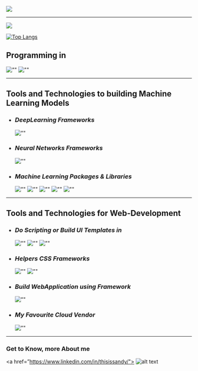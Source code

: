 ![](https://miro.medium.com/max/700/0*JKyzq_e9TUlb84wX?v=4&h=300&w=300 "")

***

![](https://github-profile-summary-cards.vercel.app/api/cards/profile-details?username=thisissandy&theme=dracula)

[![Top Langs](https://github-readme-stats.vercel.app/api/top-langs/?username=thisissandy)](https://github.com/thisissandy/github-readme-stats&show_icons=true)

## Programming in

![""](https://img.shields.io/static/v1?label=python&message=programming&color=000?style=for-the-badge&logo=python&logoColor=white&style=for-the-badge\ "")
![""](https://img.shields.io/static/v1?label=JavaScript&message=programming&color=000?style=for-the-badge&logo=javascript&logoColor=white&style=for-the-badge\ "")

***

## Tools and Technologies to building Machine Learning Models
- ### *DeepLearning Frameworks*
  ![""](https://img.shields.io/static/v1?label=TensorFlow&message=Scripting&color=000?style=for-the-badge&logo=tensorflow&logoColor=white&style=for-the-badge\ "")

- ### *Neural Networks Frameworks*
  ![""](https://img.shields.io/static/v1?label=Keras&message=Scripting&color=000?style=for-the-badge&logo=Keras&logoColor=white&style=for-the-badge\ "")

- ### *Machine Learning Packages & Libraries*
  ![""](https://img.shields.io/static/v1?label=OpenCV&message=Scripting&color=000?style=for-the-badge&logo=opencv&logoColor=white&style=for-the-badge\ "")
  ![""](https://img.shields.io/static/v1?label=Numpy&message=Scripting&color=000?style=for-the-badge&logo=numpy&logoColor=white&style=for-the-badge\ "")
  ![""](https://img.shields.io/static/v1?label=Pandas&message=Scripting&color=000?style=for-the-badge&logo=pandas&logoColor=white&style=for-the-badge\ "")
  ![""](https://img.shields.io/static/v1?label=SK-learn&message=Scripting&color=000?style=for-the-badge&logo=sklearn&logoColor=white&style=for-the-badge\ "")
  ![""](https://img.shields.io/static/v1?label=MatPlotLib&message=Scripting&color=000?style=for-the-badge&logo=numpy&logoColor=white&style=for-the-badge\ "")

***

## Tools and Technologies for Web-Development

- ### *Do Scripting or Build UI Templates in*
  ![""](https://img.shields.io/static/v1?label=HTML5&message=Scripting&color=000?style=for-the-badge&logo=html5&logoColor=white&style=for-the-badge\ "")
  ![""](https://img.shields.io/static/v1?label=CSS3&message=Scripting&color=000?style=for-the-badge&logo=css3&logoColor=white&style=for-the-badge\ "")
  ![""](https://img.shields.io/static/v1?label=JavaScript&message=Scripting&color=000?style=for-the-badge&logo=javascript&logoColor=white&style=for-the-badge\ "")

- ### *Helpers CSS Frameworks*
  ![""](https://img.shields.io/static/v1?label=Bootstrap&message=Scripting&color=000?style=for-the-badge&logo=bootstrap&logoColor=white&style=for-the-badge\ "")
  ![""](https://img.shields.io/static/v1?label=Tailwind&message=Scripting&color=000?style=for-the-badge&logo=Tailwind&logoColor=white&style=for-the-badge\ "")


- ### *Build WebApplication using Framework*
  ![""](https://img.shields.io/static/v1?label=Django&message=Scripting&color=000?style=for-the-badge&logo=Django&logoColor=white&style=for-the-badge\ "")


- ### *My Favourite Cloud Vendor*
  ![""](https://img.shields.io/static/v1?label=AWS&message=Scripting&color=000?style=for-the-badge&logo=aws&logoColor=white&style=for-the-badge\ "")

***


### Get to Know, more About me
<a href=”https://www.linkedin.com/in/thisissandy/"> ![alt text](https://img.shields.io/badge/-LinkedIn-0e76a8?style=plastic&logo=linkedIn)</a>

